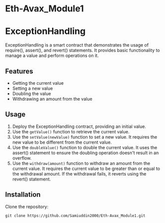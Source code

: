 # Eth-Avax_Module1
# ExceptionHandling

ExceptionHandling is a smart contract that demonstrates the usage of require(), assert(), and revert() statements. It provides basic functionality to manage a value and perform operations on it.

## Features

- Getting the current value
- Setting a new value
- Doubling the value
- Withdrawing an amount from the value

## Usage

1. Deploy the ExceptionHandling contract, providing an initial value.
2. Use the `getValue()` function to retrieve the current value.
3. Use the `setValue(newValue)` function to set a new value. It requires the new value to be different from the current value.
4. Use the `doubleValue()` function to double the current value. It uses the assert() statement to ensure the doubling operation doesn't result in an overflow.
5. Use the `withdraw(amount)` function to withdraw an amount from the current value. It requires the current value to be greater than or equal to the withdrawal amount. If the withdrawal fails, it reverts using the revert() statement.

## Installation

Clone the repository:

```shell
git clone https://github.com/Samiuddin2000/Eth-Avax_Module1.git
